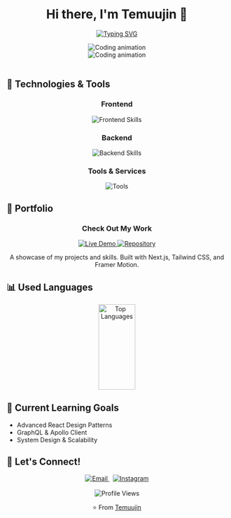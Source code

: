 <h1 align="center">Hi there, I'm Temuujin 👋</h1>

<p align="center">
  <a href="https://git.io/typing-svg">
    <img src="https://readme-typing-svg.herokuapp.com?font=Fira+Code&weight=600&size=24&duration=4000&pause=1000&color=36BCF7&center=true&vCenter=true&width=500&lines=Full-Stack+Developer;Problem+Solver;Always+Learning+New+Things" alt="Typing SVG" />
  </a>
</p>

<div align="center">
  <img src="https://media.giphy.com/media/13HgwGsXF0aiGY/giphy.gif" alt="Coding animation" />
</div>


<div align="center">
  <img src="https://tenor.com/view/spike-monkey-typing-gif-10973398" alt="Coding animation" />
</div>

<br />

## 🔧 Technologies & Tools

<div align="center">
  <h3>Frontend</h3>
  <img src="https://skillicons.dev/icons?i=html,css,js,ts,react,nextjs,tailwind" alt="Frontend Skills" />
  
  <h3>Backend</h3>
  <img src="https://skillicons.dev/icons?i=nodejs,express,mongodb" alt="Backend Skills" />
  
  <h3>Tools & Services</h3>
  <img src="https://skillicons.dev/icons?i=vercel,github,git,npm,notion,cloudflare" alt="Tools" />
</div>

## 🌟 Portfolio

<div align="center">
  <h3>Check Out My Work</h3>
  <a href="https://temuujin-portfolio.vercel.app" target="_blank">
    <img src="https://img.shields.io/badge/-Live_Demo-FF5722?style=for-the-badge&logo=vercel&logoColor=white" alt="Live Demo">
  </a>
  <a href="https://github.com/mkae8/Temuujin-Portfolio" target="_blank">
    <img src="https://img.shields.io/badge/-Repository-000?style=for-the-badge&logo=github&logoColor=white" alt="Repository">
  </a>
  <p>A showcase of my projects and skills. Built with Next.js, Tailwind CSS, and Framer Motion.</p>
</div>

## 📊 Used Languages

<div align="center">
  <img width="41%" height="195px" src="https://github-readme-stats.vercel.app/api/top-langs/?username=mkae8&layout=compact&hide_border=true&title_color=ffffff&text_color=ffffff&bg_color=0d1117" alt="Top Languages" />
</div>

## 🌱 Current Learning Goals

- Advanced React Design Patterns
- GraphQL & Apollo Client
- System Design & Scalability

## 💬 Let's Connect!

<div align="center">
  <a href="mailto:mkae.dev@gmail.com">
 <img src="https://skillicons.dev/icons?i=gmail" alt="Email" />
  </a>
  &nbsp;
  <a href="https://instagram.com/mkae8">
     <img src="https://skillicons.dev/icons?i=instagram" alt="Instagram" />
  </a>
</div>

<br />

<div align="center">
  <img src="https://komarev.com/ghpvc/?username=mkae8&color=blueviolet&style=for-the-badge&label=Profile+Views" alt="Profile Views" />
</div>

<p align="center">⭐️ From <a href="https://github.com/mkae8">Temuujin</a></p>
